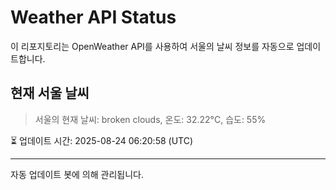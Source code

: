 
# Weather API Status

이 리포지토리는 OpenWeather API를 사용하여 서울의 날씨 정보를 자동으로 업데이트합니다.

## 현재 서울 날씨
> 서울의 현재 날씨: broken clouds, 온도: 32.22°C, 습도: 55%

⏳ 업데이트 시간: 2025-08-24 06:20:58 (UTC)

---
자동 업데이트 봇에 의해 관리됩니다.
